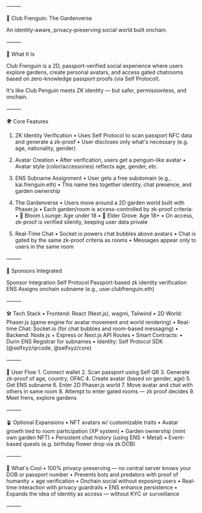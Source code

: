 ⸻

🌿 Club Frenguin: The Gardenverse

An identity-aware, privacy-preserving social world built onchain.

⸻

🧠 What It Is

Club Frenguin is a 2D, passport-verified social experience where users explore gardens, create personal avatars, and access gated chatrooms based on zero-knowledge passport proofs (via Self Protocol).

It's like Club Penguin meets ZK identity — but safer, permissionless, and onchain.

⸻

🌍 Core Features

1. ZK Identity Verification
	•	Uses Self Protocol to scan passport NFC data and generate a zk-proof
	•	User discloses only what's necessary (e.g. age, nationality, gender)


2. Avatar Creation
	•	After verification, users get a penguin-like avatar
	•	Avatar style (color/accessories) reflects age, gender, etc.

3. ENS Subname Assignment
	•	User gets a free subdomain (e.g., kai.frenguin.eth)
	•	This name ties together identity, chat presence, and garden ownership

4. The Gardenverse
	•	Users move around a 2D garden world built with Phaser.js
	•	Each garden/room is access-controlled by zk-proof criteria:
	•	🌸 Bloom Lounge: Age under 18
	•	🌲 Elder Grove: Age 18+
	•	On access, zk-proof is verified silently, keeping user data private

5. Real-Time Chat
	•	Socket.io powers chat bubbles above avatars
	•	Chat is gated by the same zk-proof criteria as rooms
	•	Messages appear only to users in the same room

⸻

🧱 Sponsors Integrated

Sponsor	Integration
Self Protocol	Passport-based zk identity verification
ENS	Assigns onchain subname (e.g., user.clubfrenguin.eth)


⸻

🛠️ Tech Stack
	•	Frontend: React (Next.js), wagmi, Tailwind
	•	2D World: Phaser.js (game engine for avatar movement and world rendering)
	•	Real-time Chat: Socket.io (for chat bubbles and room-based messaging)
	•	Backend: Node.js + Express or Next.js API Routes
	•	Smart Contracts:
	•	Durin ENS Registrar for subnames
	•	Identity: Self Protocol SDK (@selfxyz/qrcode, @selfxyz/core)


⸻

🚀 User Flow
	1.	Connect wallet
	2.	Scan passport using Self QR
	3.	Generate zk-proof of age, country, OFAC
	4.	Create avatar (based on gender, age)
	5.	Get ENS subname
	6.	Enter 2D Phaser.js world
	7.	Move avatar and chat with others in same room
	8.	Attempt to enter gated rooms — zk proof decides
	9.	Meet frens, explore gardens

⸻

🪴 Optional Expansions
	•	NFT avatars w/ customizable traits
	•	Avatar growth tied to room participation (XP system)
	•	Garden ownership (mint own garden NFT)
	•	Persistent chat history (using ENS + Metal)
	•	Event-based quests (e.g. birthday flower drop via zk DOB)

⸻

🧩 What's Cool
	•	100% privacy-preserving — no central server knows your DOB or passport number
	•	Prevents bots and predators with proof of humanity + age verification
	•	Onchain social without exposing users
	•	Real-time interaction with privacy guardrails
	•	ENS enhance persistence
	•	Expands the idea of identity as access — without KYC or surveillance

⸻


